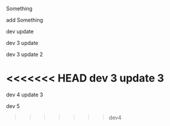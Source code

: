 Something

add Something

dev update

dev 3 update

dev 3 update 2

<<<<<<< HEAD
dev 3 update 3
=======
dev 4 update 3

dev 5
>>>>>>> dev4
